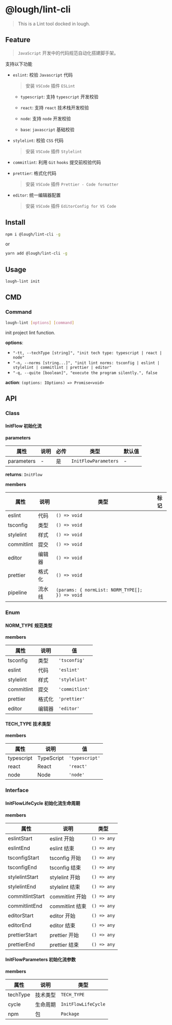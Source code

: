 # @lough/lint-cli

> This is a Lint tool docked in lough.

## Feature

> `JavaScript` 开发中的代码规范自动化搭建脚手架。

支持以下功能

- `eslint`: 校验 `Javascript` 代码

  > 安装 `VSCode` 插件 `ESLint`

  - `typescript`: 支持 `typescript` 开发校验

  - `react`: 支持 `react` 技术栈开发校验

  - `node`: 支持 `node` 开发校验

  - `base`: `javascript` 基础校验

- `stylelint`: 校验 `CSS` 代码

  > 安装 `VSCode` 插件 `Stylelint`

- `commitlint`: 利用 `Git` `hooks` 提交前校验代码

- `prettier`: 格式化代码

  > 安装 `VSCode` 插件 `Prettier - Code formatter`

- `editor`: 统一编辑器配置

  > 安装 `VSCode` 插件 `EditorConfig for VS Code`

## Install

```bash
npm i @lough/lint-cli -g
```

or

```bash
yarn add @lough/lint-cli -g
```

## Usage

```bash
lough-lint init
```

## CMD



### Command


```bash
lough-lint [options] [command]
```



init project lint function.



**options**:

- `"-tt, --techType [string]", "init tech type: typescript | react | node"`
- `"-n, --norms [string...]", "init lint norms: tsconfig | eslint | stylelint | commitlint | prettier | editor"`
- `"-q, --quite [boolean]", "execute the program silently.", false`



**action**: `(options: IOptions) => Promise<void>`



## API



### Class



#### InitFlow 初始化流

**parameters**

| 属性 | 说明 | 必传 | 类型 | 默认值 |
| ---- | ----- | ---- | -------- | ------ |
| parameters | - | 是 | `InitFlowParameters` | - |

**returns**: `InitFlow`


**members**

| 属性 | 说明 | 类型 | 标记 |
| ---- | ----- | -------- | -------- |
| eslint | 代码 | `() => void` |  |
| tsconfig | 类型 | `() => void` |  |
| stylelint | 样式 | `() => void` |  |
| commitlint | 提交 | `() => void` |  |
| editor | 编辑器 | `() => void` |  |
| prettier | 格式化 | `() => void` |  |
| pipeline | 流水线 | `(params: { normList: NORM_TYPE[]; }) => void` |  |



### Enum



#### NORM_TYPE 规范类型


**members**

| 属性 | 说明 | 值 |
| ---- | ---- | ------- |
| tsconfig | 类型 | `'tsconfig'` |
| eslint | 代码 | `'eslint'` |
| stylelint | 样式 | `'stylelint'` |
| commitlint | 提交 | `'commitlint'` |
| prettier | 格式化 | `'prettier'` |
| editor | 编辑器 | `'editor'` |



#### TECH_TYPE 技术类型


**members**

| 属性 | 说明 | 值 |
| ---- | ---- | ------- |
| typescript | TypeScript | `'typescript'` |
| react | React | `'react'` |
| node | Node | `'node'` |



### Interface



#### InitFlowLifeCycle 初始化流生命周期


**members**

| 属性 | 说明 | 类型 |
| ---- | ---- | ------- |
| eslintStart | eslint 开始 | `() => any` |
| eslintEnd | eslint 结束 | `() => any` |
| tsconfigStart | tsconfig 开始 | `() => any` |
| tsconfigEnd | tsconfig 结束 | `() => any` |
| stylelintStart | stylelint 开始 | `() => any` |
| stylelintEnd | stylelint 结束 | `() => any` |
| commitlintStart | commitlint 开始 | `() => any` |
| commitlintEnd | commitlint 结束 | `() => any` |
| editorStart | editor 开始 | `() => any` |
| editorEnd | editor 结束 | `() => any` |
| prettierStart | prettier 开始 | `() => any` |
| prettierEnd | prettier 结束 | `() => any` |



#### InitFlowParameters 初始化流参数


**members**

| 属性 | 说明 | 类型 |
| ---- | ---- | ------- |
| techType | 技术类型 | `TECH_TYPE` |
| cycle | 生命周期 | `InitFlowLifeCycle` |
| npm | 包 | `Package` |


